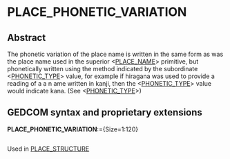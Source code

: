 ﻿<!-- licence GPL V2, cf https://github.com/TitiFix/geneweb -->
# PLACE_PHONETIC_VARIATION
## Abstract
The phonetic variation of the place name is written in the same form as  was the place name used in
the superior &lt;<a href=Ged.PLACE_NAME.md>PLACE_NAME</a>&gt; primitive, but phonetically written using the method indicated by the
subordinate &lt;<a href=Ged.PHONETIC_TYPE.md>PHONETIC_TYPE</a>&gt; value, for example if hiragana was used to provide a reading of a a
n ame written in kanji, then the &lt;<a href=Ged.PHONETIC_TYPE.md>PHONETIC_TYPE</a>&gt; value would indicate kana. (See &lt;<a href=Ged.PHONETIC_TYPE.md>PHONETIC_TYPE</a>&gt;)


## GEDCOM syntax and proprietary extensions

**PLACE_PHONETIC_VARIATION**:={Size=1:120}
<pre>
</pre>
Used in <a href=Ged.PLACE_STRUCTURE.md>PLACE_STRUCTURE</a><br />

